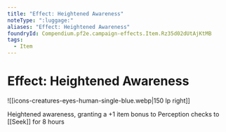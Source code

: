 ```yaml
---
title: "Effect: Heightened Awareness"
noteType: ":luggage:"
aliases: "Effect: Heightened Awareness"
foundryId: Compendium.pf2e.campaign-effects.Item.Rz35d02dUtAjKtMB
tags:
  - Item
---
```


# Effect: Heightened Awareness
![[icons-creatures-eyes-human-single-blue.webp|150 lp right]]

Heightened awareness, granting a +1 item bonus to Perception checks to [[Seek]] for 8 hours
